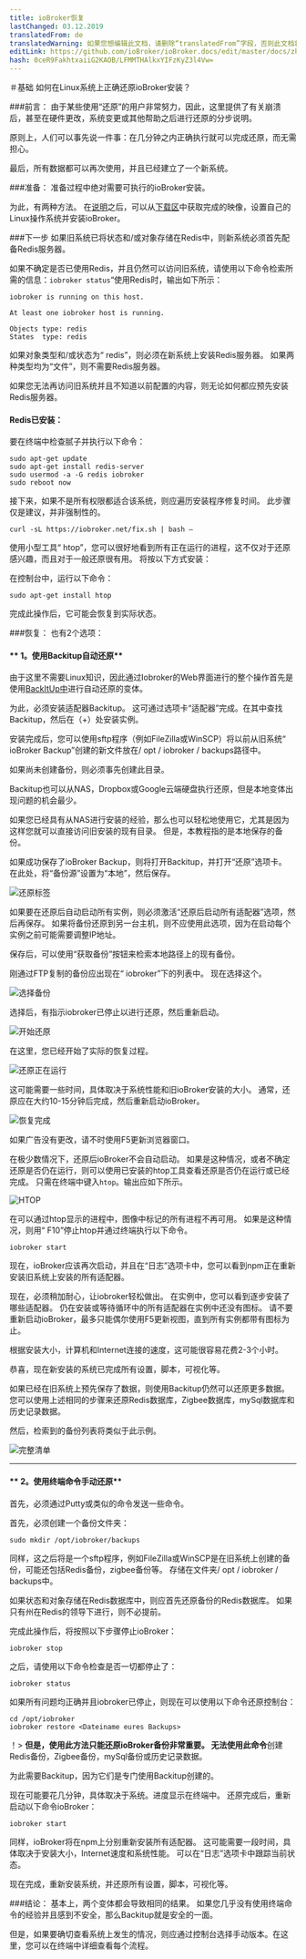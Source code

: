 ```yaml
---
title: ioBroker恢复
lastChanged: 03.12.2019
translatedFrom: de
translatedWarning: 如果您想编辑此文档，请删除“translatedFrom”字段，否则此文档将再次自动翻译
editLink: https://github.com/ioBroker/ioBroker.docs/edit/master/docs/zh-cn/tutorial/restore.md
hash: 0ceR9FakhtxaiiG2KAOB/LFMMTHAlkxYIFzKyZ3l4Vw=
---
```

＃基础
如何在Linux系统上正确还原ioBroker安装？

###前言：
由于某些使用“还原”的用户非常努力，因此，这里提供了有关崩溃后，甚至在硬件更改，系统变更或其他帮助之后进行还原的分步说明。

原则上，人们可以事先说一件事：在几分钟之内正确执行就可以完成还原，而无需担心。

最后，所有数据都可以再次使用，并且已经建立了一个新系统。

###准备：
准备过程中绝对需要可执行的ioBroker安装。

为此，有两种方法。
在[说明](https://www.iobroker.net/#de/documentation/install/linux.md)之后，可以从[下载区](https://www.iobroker.net/#de/download)中获取完成的映像，设置自己的Linux操作系统并安装ioBroker。

###下一步
如果旧系统已将状态和/或对象存储在Redis中，则新系统必须首先配备Redis服务器。

如果不确定是否已使用Redis，并且仍然可以访问旧系统，请使用以下命令检索所需的信息：`iobroker status`“使用Redis时，输出如下所示：

```
iobroker is running on this host.

At least one iobroker host is running.

Objects type: redis
States  type: redis
```

如果对象类型和/或状态为“ redis”，则必须在新系统上安装Redis服务器。
如果两种类型均为“文件”，则不需要Redis服务器。

如果您无法再访问旧系统并且不知道以前配置的内容，则无论如何都应预先安装Redis服务器。

#### Redis已安装：
要在终端中检查腻子并执行以下命令：

```
sudo apt-get update
sudo apt-get install redis-server
sudo usermod -a -G redis iobroker
sudo reboot now
```

接下来，如果不是所有权限都适合该系统，则应遍历安装程序修复时间。
此步骤仅是建议，并非强制性的。

```
curl -sL https://iobroker.net/fix.sh | bash –
```

使用小型工具“ htop”，您可以很好地看到所有正在运行的进程，这不仅对于还原感兴趣，而且对于一般还原很有用。
将按以下方式安装：

在控制台中，运行以下命令：

```
sudo apt-get install htop
```

完成此操作后，它可能会恢复到实际状态。

###恢复：
也有2个选项：

#### ** 1。使用Backitup自动还原**
由于这里不需要Linux知识，因此通过Iobroker的Web界面进行的整个操作首先是使用[BackItUp中](https://github.com/simatec/ioBroker.backitup/blob/master/README.md)进行自动还原的变体。

为此，必须安装适配器Backitup。
这可通过选项卡“适配器”完成。在其中查找Backitup，然后在（+）处安装实例。

安装完成后，您可以使用sftp程序（例如FileZilla或WinSCP）将以前从旧系统“ ioBroker Backup”创建的新文件放在/ opt / iobroker / backups路径中。

如果尚未创建备份，则必须事先创建此目录。

Backitup也可以从NAS，Dropbox或Google云端硬盘执行还原，但是本地变体出现问题的机会最少。

如果您已经具有从NAS进行安装的经验，那么也可以轻松地使用它，尤其是因为这样您就可以直接访问旧安装的现有目录。
但是，本教程指的是本地保存的备份。

如果成功保存了ioBroker Backup，则将打开Backitup，并打开“还原”选项卡。
在此处，将“备份源”设置为“本地”，然后保存。

![还原标签](../../de/tutorial/media/restore/1575301096581-restoretab.jpg)

如果要在还原后自动启动所有实例，则必须激活“还原后启动所有适配器”选项，然后再保存。
如果将备份还原到另一台主机，则不应使用此选项，因为在启动每个实例之前可能需要调整IP地址。

保存后，可以使用“获取备份”按钮来检索本地路径上的现有备份。

刚通过FTP复制的备份应出现在“ iobroker”下的列表中。
现在选择这个。

![选择备份](../../de/tutorial/media/restore/1575301146928-restoreliste.jpg)

选择后，有指示iobroker已停止以进行还原，然后重新启动。

![开始还原](../../de/tutorial/media/restore/1575301175231-restorestart.jpg)

在这里，您已经开始了实际的恢复过程。

![还原正在运行](../../de/tutorial/media/restore/1575301208033-restore.jpg)

这可能需要一些时间，具体取决于系统性能和旧ioBroker安装的大小。
通常，还原应在大约10-15分钟后完成，然后重新启动ioBroker。

![恢复完成](../../de/tutorial/media/restore/1575301228008-restorefinish.jpg)

如果广告没有更改，请不时使用F5更新浏览器窗口。

在极少数情况下，还原后ioBroker不会自动启动。
如果是这种情况，或者不确定还原是否仍在运行，则可以使用已安装的htop工具查看还原是否仍在运行或已经完成。
只需在终端中键入```htop```。输出应如下所示。

![HTOP](../../de/tutorial/media/restore/1575363981959-htop.jpg)

在可以通过htop显示的进程中，图像中标记的所有进程不再可用。
如果是这种情况，则用“ F10”停止htop并通过终端执行以下命令。

```
iobroker start
```

现在，ioBroker应该再次启动，并且在“日志”选项卡中，您可以看到npm正在重新安装旧系统上安装的所有适配器。

现在，必须稍加耐心，让iobroker轻松做出。
在实例中，您可以看到逐步安装了哪些适配器。
仍在安装或等待循环中的所有适配器在实例中还没有图标。
请不要重新启动ioBroker，最多只能偶尔使用F5更新视图，直到所有实例都带有图标为止。

根据安装大小，计算机和Internet连接的速度，这可能很容易花费2-3个小时。

恭喜，现在新安装的系统已完成所有设置，脚本，可视化等。

如果已经在旧系统上预先保存了数据，则使用Backitup仍然可以还原更多数据。
您可以使用上述相同的步骤来还原Redis数据库，Zigbee数据库，mySql数据库和历史记录数据。

然后，检索到的备份列表将类似于此示例。

![完整清单](../../de/tutorial/media/restore/1575362131512-fullliste.jpg)

*****************************************************************************************************************************************

#### ** 2。使用终端命令手动还原**
首先，必须通过Putty或类似的命令发送一些命令。

首先，必须创建一个备份文件夹：

```
sudo mkdir /opt/iobroker/backups
```

同样，这之后将是一个sftp程序，例如FileZilla或WinSCP是在旧系统上创建的备份，可能还包括Redis备份，zigbee备份等。
存储在文件夹/ opt / iobroker / backups中。

如果状态和对象存储在Redis数据库中，则应首先还原备份的Redis数据库。
如果只有州在Redis的领导下进行，则不必提前。

完成此操作后，将按照以下步骤停止ioBroker：

```
iobroker stop
```

之后，请使用以下命令检查是否一切都停止了：

```
iobroker status
```

如果所有问题均正确并且iobroker已停止，则现在可以使用以下命令还原控制台：

```
cd /opt/iobroker
iobroker restore <Dateiname eures Backups>
```

！> **但是，使用此方法只能还原ioBroker备份非常重要。
无法使用此命令**创建Redis备份，Zigbee备份，mySql备份或历史记录数据。

为此需要Backitup，因为它们是专门使用Backitup创建的。

现在可能要花几分钟，具体取决于系统。进度显示在终端中。
还原完成后，重新启动以下命令ioBroker：

```
iobroker start
```

同样，ioBroker将在npm上分别重新安装所有适配器。
这可能需要一段时间，具体取决于安装大小，Internet速度和系统性能。
可以在“日志”选项卡中跟踪当前状态。

现在完成，重新安装系统，并还原所有设置，脚本，可视化等。

###结论：
基本上，两个变体都会导致相同的结果。
如果您几乎没有使用终端命令的经验并且感到不安全，那么Backitup就是安全的一面。

但是，如果要确切查看系统上发生的情况，则应通过控制台选择手动版本。在这里，您可以在终端中详细查看每个流程。